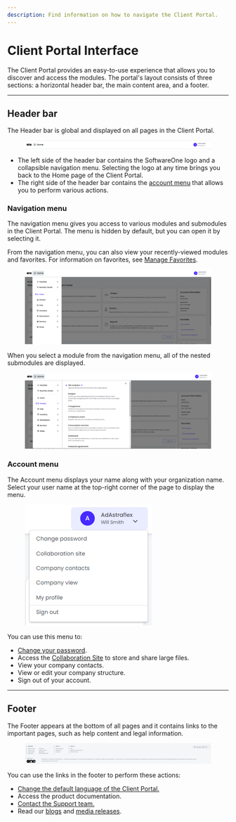 ```yaml
---
description: Find information on how to navigate the Client Portal.
---
```


# Client Portal Interface

The Client Portal provides an easy-to-use experience that allows you to discover and access the modules. The portal's layout consists of three sections: a horizontal header bar, the main content area, and a footer.

***

## Header bar

The Header bar is global and displayed on all pages in the Client Portal.

<figure><img src="../.gitbook/assets/image (21).png" alt=""><figcaption></figcaption></figure>

* The left side of the header bar contains the SoftwareOne logo and a collapsible navigation menu. Selecting the logo at any time brings you back to the Home page of the Client Portal.
* The right side of the header bar contains the [account menu](navigate-the-home-page.md#account-menu) that allows you to perform various actions.

### Navigation menu

The navigation menu gives you access to various modules and submodules in the Client Portal. The menu is hidden by default, but you can open it by selecting it.&#x20;

From the navigation menu, you can also view your recently-viewed modules and favorites. For information on favorites, see [Manage Favorites](../account-settings/manage-favorites.md).

<figure><img src="../.gitbook/assets/image (256).png" alt=""><figcaption></figcaption></figure>

When you select a module from the navigation menu, all of the nested submodules are displayed.

<figure><img src="../.gitbook/assets/image (257).png" alt=""><figcaption></figcaption></figure>

### Account menu

The Account menu displays your name along with your organization name. Select your user name at the top-right corner of the page to display the menu.&#x20;

<div align="left">

<figure><img src="../.gitbook/assets/image (39) (1) (1) (1) (1).png" alt=""><figcaption></figcaption></figure>

</div>

You can use this menu to:

* [Change your password](../account-settings/reset-or-change-password.md).
* Access the [Collaboration Site](../administration/collaboration-site/) to store and share large files.
* View your company contacts.
* View or edit your company structure.&#x20;
* Sign out of your account.

***

## Footer

The Footer appears at the bottom of all pages and it contains links to the important pages, such as help content and legal information.

<figure><img src="../.gitbook/assets/image (33) (1) (1) (1) (1).png" alt=""><figcaption></figcaption></figure>

You can use the links in the footer to perform these actions:

* [Change the default language of the Client Portal.](../account-settings/change-language-settings.md)
* Access the product documentation.
* [Contact the Support team.](../help-and-support/getting-support.md)
* Read our [blogs](https://www.softwareone.com/en/blog/articles) and [media releases](https://www.softwareone.com/en/media-releases).
